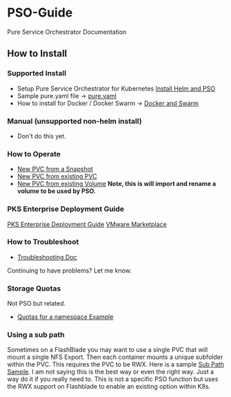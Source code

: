 # PSO-Guide

Pure Service Orchestrator Documentation

## How to Install

### Supported Install

- Setup Pure Service Orchestrator for Kubernetes [Install Helm and PSO](installation_PSO.md)
- Sample pure.yaml file -> [pure.yaml](/Samples/pure.yaml)
- How to install for Docker / Docker Swarm -> [Docker and Swarm](docker.md)

### Manual (unsupported non-helm install)

- Don't do this yet.

### How to Operate

- [New PVC from a Snapshot](/Samples/fromsnap.yaml)
- [New PVC from existing PVC](Samples/frompvc.yaml)
- [New PVC from existing Volume](Samples/fromVol.yaml) **Note, this is will import and rename a volume to be used by PSO.**

### PKS Enterprise Deployment Guide
[PKS Enterprise Deployment Guide](PureStorage_and_PKS_Enterprise.pdf)
[VMware Marketplace](https://marketplace.vmware.com/vsx/solutions/pure-service-orchestrator-2-5-2?ref=search)


### How to Troubleshoot

- [Troubleshooting Doc](troubleshooting.md)

Continuing to have problems? Let me know.

### Storage Quotas

Not PSO but related.

- [Quotas for a namespace Example](quota-example/quotas.md)

### Using  a sub path

Sometimes on a FlashBlade you may want to use a single PVC that will mount a single NFS Export. Then each container mounts a unique subfolder within the PVC. This requires the PVC to be RWX. Here is a sample [Sub Path Sample](/sub-path/sub-path.md). I am not saying this is the best way or even the right way. Just a way do it if you really need to. This is not a specific PSO function but uses the RWX support on Flashblade to enable an existing option within K8s.

